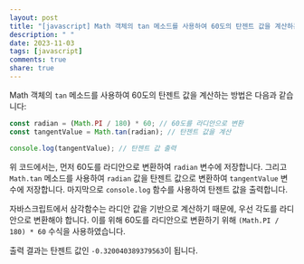 ```yaml
---
layout: post
title: "[javascript] Math 객체의 tan 메소드를 사용하여 60도의 탄젠트 값을 계산하는 방법은 무엇인가요?"
description: " "
date: 2023-11-03
tags: [javascript]
comments: true
share: true
---
```


Math 객체의 `tan` 메소드를 사용하여 60도의 탄젠트 값을 계산하는 방법은 다음과 같습니다:

```javascript
const radian = (Math.PI / 180) * 60; // 60도를 라디안으로 변환
const tangentValue = Math.tan(radian); // 탄젠트 값을 계산

console.log(tangentValue); // 탄젠트 값 출력
```

위 코드에서는, 먼저 60도를 라디안으로 변환하여 `radian` 변수에 저장합니다. 그리고 `Math.tan` 메소드를 사용하여 `radian` 값을 탄젠트 값으로 변환하여 `tangentValue` 변수에 저장합니다. 마지막으로 `console.log` 함수를 사용하여 탄젠트 값을 출력합니다.

자바스크립트에서 삼각함수는 라디안 값을 기반으로 계산하기 때문에, 우선 각도를 라디안으로 변환해야 합니다. 이를 위해 60도를 라디안으로 변환하기 위해 `(Math.PI / 180) * 60` 수식을 사용하였습니다.

출력 결과는 탄젠트 값인 `-0.320040389379563`이 됩니다.